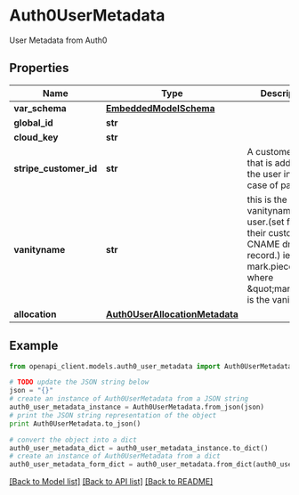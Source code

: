 # Auth0UserMetadata

User Metadata from Auth0

## Properties
Name | Type | Description | Notes
------------ | ------------- | ------------- | -------------
**var_schema** | [**EmbeddedModelSchema**](EmbeddedModelSchema.md) |  | [optional] 
**global_id** | **str** |  | 
**cloud_key** | **str** |  | [optional] 
**stripe_customer_id** | **str** | A customer ID that is added to the user in the case of payments | [optional] 
**vanityname** | **str** | this is the vanityname of the user.(set from their custom CNAME dns record.) ie mark.pieces.cloud where \&quot;mark\&quot; is the vanityname. | [optional] 
**allocation** | [**Auth0UserAllocationMetadata**](Auth0UserAllocationMetadata.md) |  | [optional] 

## Example

```python
from openapi_client.models.auth0_user_metadata import Auth0UserMetadata

# TODO update the JSON string below
json = "{}"
# create an instance of Auth0UserMetadata from a JSON string
auth0_user_metadata_instance = Auth0UserMetadata.from_json(json)
# print the JSON string representation of the object
print Auth0UserMetadata.to_json()

# convert the object into a dict
auth0_user_metadata_dict = auth0_user_metadata_instance.to_dict()
# create an instance of Auth0UserMetadata from a dict
auth0_user_metadata_form_dict = auth0_user_metadata.from_dict(auth0_user_metadata_dict)
```
[[Back to Model list]](../README.md#documentation-for-models) [[Back to API list]](../README.md#documentation-for-api-endpoints) [[Back to README]](../README.md)


